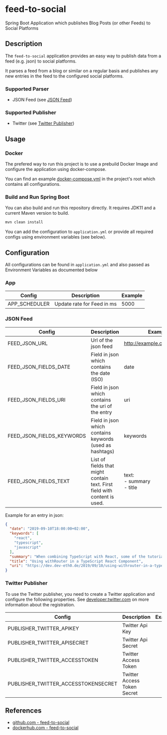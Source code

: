 # feed-to-social
Spring Boot Application which publishes Blog Posts (or other Feeds) to Social Platforms

## Description

The `feed-to-social` application provides an easy way to publish data from a feed (e.g. json) to social platforms.

It parses a feed from a blog or similar on a regular basis and publishes any new entries in the feed to the configured social platforms.

### Supported Parser

* JSON Feed (see [JSON Feed](#json-feed))

### Supported Publisher

* Twitter (see [Twitter Publisher](#twitter-publisher))

## Usage

### Docker

The prefered way to run this project is to use a prebuild Docker Image and configure the application using docker-compose.

You can find an example [docker-compose.yml](https://github.com/deveth0/feed-to-social/blob/master/docker-compose.yml) in the project's root which contains all configurations.

### Build and Run Spring Boot

You can also build and run this repository directly. It requires JDK11 and a current Maven version to build.

```bash
mvn clean install
```

You can add the configuration to `application.yml` or provide all required configs using environment variables (see below).

## Configuration

All configurations can be found in `application.yml` and also passed as Environment Variables as documented below

### App

| Config | Description  | Example |
|---|---|---|
| APP_SCHEDULER | Update rate for Feed in ms | 5000 |

### JSON Feed

| Config | Description  | Example |
|---|---|---|
| FEED_JSON_URL | Url of the json feed | http://example.com/feed.json |
| FEED_JSON_FIELDS_DATE | Field in json which contains the date (ISO) | date |
| FEED_JSON_FIELDS_URI | Field in json which contains the uri of the entry | uri |
| FEED_JSON_FIELDS_KEYWORDS | Field in json which contains keywords (used as hashtags) | keywords |
| FEED_JSON_FIELDS_TEXT | List of fields that might contain text. First field with content is used. | text:<br>  - summary<br>   - title|

Example for an entry in json:

```json
{
  "date": "2019-09-10T18:00:00+02:00",
  "keywords": [
    "react",
    "typescript",
    "javascript"
  ],
  "summary": "When combining TypeScript with React, some of the tutorials cannot be adapted that simple.</br>In this example I show how to use <code>withRouter</code> to manipulate the history in a functional React component.",
  "title": "Using withRouter in a TypeScript React Component",
  "uri": "https://dev.dev-eth0.de/2019/09/10/using-withrouter-in-a-typescript-react-component/"
}

```
### Twitter Publisher

To use the Twitter publisher, you need to create a Twitter application and configure the following properties.
See [developer.twitter.com](https://developer.twitter.com/en/docs/basics/authentication/guides/access-tokens) on more information about the registration.

| Config | Description  | Example |
|---|---|---|
| PUBLISHER_TWITTER_APIKEY | Twitter Api Key |  |
| PUBLISHER_TWITTER_APISECRET | Twitter Api Secret | |
| PUBLISHER_TWITTER_ACCESSTOKEN | Twitter Access Token| |
| PUBLISHER_TWITTER_ACCESSTOKENSECRET | Twitter Access Token Secret | |

## References

* [github.com - feed-to-social](https://github.com/deveth0/feed-to-social)
* [dockerhub.com - feed-to-social](https://hub.docker.com/r/deveth0/feed-to-social)
